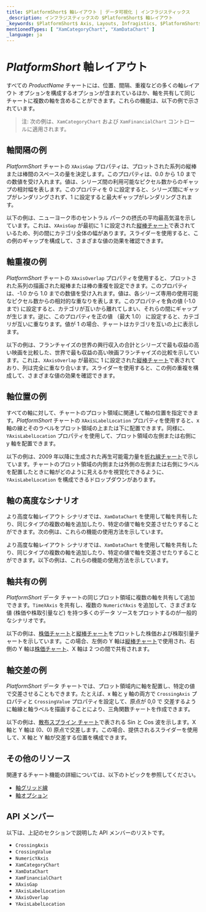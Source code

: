 ```yaml
---
title: $PlatformShort$ 軸レイアウト | データ可視化 | インフラジスティックス
_description: インフラジスティックスの $PlatformShort$ 軸レイアウト
_keywords: $PlatformShort$ Axis, Layouts, Infragistics, $PlatformShort$ 軸, レイアウト, インフラジスティックス
mentionedTypes: [ "XamCategoryChart", "XamDataChart" ]
_language: ja
---
```


# $PlatformShort$ 軸レイアウト

すべての $ProductName$ チャートには、位置、間隔、重複などの多くの軸レイアウト オプションを構成するオプションが含まれているほか、軸を共有して同じチャートに複数の軸を含めることができます。これらの機能は、以下の例で示されています。

> 注: 次の例は、`XamCategoryChart` および `XamFinancialChart` コントロールに適用されます。

## 軸間隔の例

$PlatformShort$ チャートの `XAxisGap` プロパティは、プロットされた系列の縦棒または棒間のスペースの量を決定します。このプロパティは、0.0 から 1.0 までの数値を受け入れます。値は、シリーズ間の利用可能なピクセル数からのギャップの相対幅を表します。このプロパティを 0 に設定すると、シリーズ間にギャップがレンダリングされず、1 に設定すると最大ギャップがレンダリングされます。

以下の例は、ニューヨーク市のセントラル パークの摂氏の平均最高気温を示しています。これは、`XAxisGap` が最初に 1 に設定された[縦棒チャート](../types/column-chart.md)で表されているため、列の間にカテゴリ全体の幅があります。スライダーを使用すると、この例のギャップを構成して、さまざまな値の効果を確認できます。

<code-view style="height: 450px"
           data-demos-base-url="{environment:dvDemosBaseUrl}"
           iframe-src="{environment:dvDemosBaseUrl}/charts/category-chart-axis-gap"
           alt="$PlatformShort$ 軸間隔の例"
           github-src="charts/category-chart/axis-gap">
</code-view>

<div class="divider--half"></div>

## 軸重複の例

$PlatformShort$ チャートの `XAxisOverlap` プロパティを使用すると、プロットされた系列の描画された縦棒または棒の重複を設定できます。このプロパティは、-1.0 から 1.0 までの数値を受け入れます。値は、各シリーズ専用の使用可能なピクセル数からの相対的な重なりを表します。このプロパティを負の値 (-1.0 まで) に設定すると、カテゴリが互いから離れてしまい、それらの間にギャップが生じます。逆に、このプロパティを正の値 （最大 1.0） に設定すると、カテゴリが互いに重なります。値が 1 の場合、チャートはカテゴリを互いの上に表示します。

以下の例は、フランチャイズの世界の興行収入の合計とシリーズで最も収益の高い映画を比較した、世界で最も収益の高い映画フランチャイズの比較を示しています。これは、`XAxisOverlap` が最初に 1 に設定された[縦棒チャート](../types/column-chart.md)で表されており、列は完全に重なり合います。スライダーを使用すると、この例の重複を構成して、さまざまな値の効果を確認できます。

<code-view style="height: 450px"
           data-demos-base-url="{environment:dvDemosBaseUrl}"
           iframe-src="{environment:dvDemosBaseUrl}/charts/category-chart-axis-overlap"
           alt="$PlatformShort$ 軸重複の例"
           github-src="charts/category-chart/axis-overlap">
</code-view>

<div class="divider--half"></div>

## 軸位置の例

すべての軸に対して、チャートのプロット領域に関連して軸の位置を指定できます。$PlatformShort$ チャートの `XAxisLabelLocation` プロパティを使用すると、x 軸の線とそのラベルをプロット領域の上または下に配置できます。同様に、`YAxisLabelLocation` プロパティを使用して、プロット領域の左側または右側に y 軸を配置できます。

以下の例は、2009 年以降に生成された再生可能電力量を[折れ線チャート](../types/line-chart.md)で示しています。チャートのプロット領域の内側または外側の左側または右側にラベルを配置したときに軸がどのように見えるかを視覚化できるように、`YAxisLabelLocation` を構成できるドロップダウンがあります。

<code-view style="height: 450px"
           data-demos-base-url="{environment:dvDemosBaseUrl}"
           iframe-src="{environment:dvDemosBaseUrl}/charts/category-chart-axis-locations"
           alt="$PlatformShort$ 軸位置の例"
           github-src="charts/category-chart/axis-locations">
</code-view>

## 軸の高度なシナリオ

より高度な軸レイアウト シナリオでは、`XamDataChart` を使用して軸を共有したり、同じタイプの複数の軸を追加したり、特定の値で軸を交差させたりすることができます。次の例は、これらの機能の使用方法を示しています。

より高度な軸レイアウト シナリオでは、`XamDataChart` を使用して軸を共有したり、同じタイプの複数の軸を追加したり、特定の値で軸を交差させたりすることができます。以下の例は、これらの機能の使用方法を示しています。
## 軸共有の例

$PlatformShort$ データ チャートの同じプロット領域に複数の軸を共有して追加できます。`TimeXAxis` を共有し、複数の `NumericYAxis` を追加して、さまざまな値 (株価や株取引量など) を持つ多くのデータ ソースをプロットするのが一般的なシナリオです。

以下の例は、[株価チャート](../types/stock-chart.md)と[縦棒チャート](../types/column-chart.md)をプロットした株価および株取引量チャートを示しています。この場合、左側の Y 軸は[縦棒チャート](../types/column-chart.md)で使用され、右側の Y 軸は[株価チャート](../types/stock-chart.md)、X 軸は 2 つの間で共有されます。

<code-view style="height: 450px"
           data-demos-base-url="{environment:dvDemosBaseUrl}"
           iframe-src="{environment:dvDemosBaseUrl}/charts/data-chart-axis-sharing"
           alt="$PlatformShort$ 軸共有の例"
           github-src="charts/data-chart/axis-sharing">
</code-view>

<div class="divider--half"></div>

## 軸交差の例

$PlatformShort$ データ チャートでは、プロット領域内に軸を配置し、特定の値で交差させることもできます。たとえば、x 軸と y 軸の両方で `CrossingAxis` プロパティと `CrossingValue` プロパティを設定して、原点が 0,0 で 交差するように軸線と軸ラベルを描画することにより、三角関数チャートを作成できます。

以下の例は、[散布スプライン チャート](../types/scatter-chart.md)で表される Sin と Cos 波を示します。X 軸と Y 軸は (0、0) 原点で交差します。この場合、提供されるスライダーを使用して、X 軸と Y 軸が交差する位置を構成できます。

<code-view style="height: 450px"
           data-demos-base-url="{environment:dvDemosBaseUrl}"
           iframe-src="{environment:dvDemosBaseUrl}/charts/data-chart-axis-crossing"
           alt="$PlatformShort$ 軸交差の例"
           github-src="charts/data-chart/axis-crossing">
</code-view>

<div class="divider--half"></div>


## その他のリソース

関連するチャート機能の詳細については、以下のトピックを参照してください。

- [軸グリッド線](chart-axis-gridlines.md)
- [軸オプション](chart-axis-options.md)


## API メンバー

以下は、上記のセクションで説明した API メンバーのリストです。

- `CrossingAxis`
- `CrossingValue`
- `NumericYAxis`
- `XamCategoryChart`
- `XamDataChart`
- `XamFinancialChart`
- `XAxisGap`
- `XAxisLabelLocation`
- `XAxisOverlap`
- `YAxisLabelLocation`
